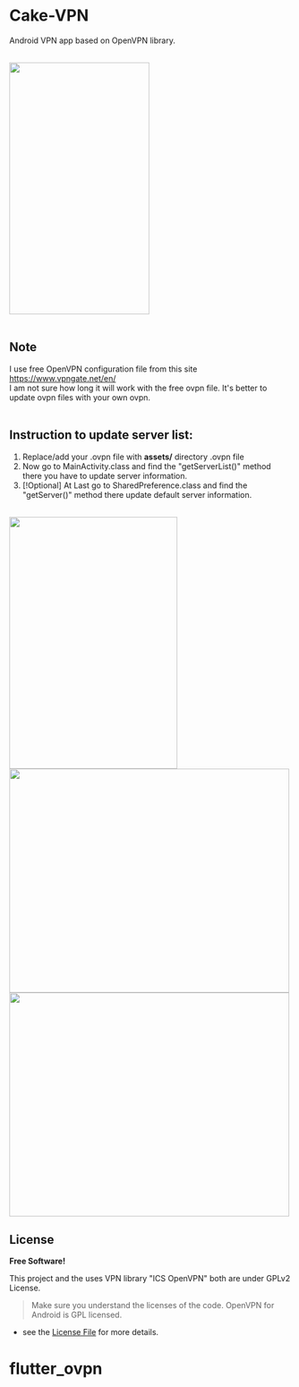 # Cake-VPN
Android VPN app based on OpenVPN library.

</br>
<img height='450' width ='250' src="https://i.imgur.com/5GV1Y2L.gif" />
</br></br>

## Note

I use free OpenVPN configuration file from this site https://www.vpngate.net/en/ </br>
I am not sure how long it will work with the free ovpn file. It's better to update ovpn files with your own ovpn.
</br></br>

## Instruction to update server list:
1. Replace/add your .ovpn file with <b> assets/</b> directory .ovpn file
2. Now go to MainActivity.class and find the "getServerList()" method there you have to update server information.
3. [!Optional] At Last go to SharedPreference.class and find the "getServer()" method there update default server information.
</br> </br>
<img height='450' width ='300' src="https://i.imgur.com/kcGZY4P.png" /> 
</br>
<img height='400' width ='500' src="https://i.imgur.com/mlb8Nqe.png" />
</br>
<img height='400' width ='500' src="https://i.imgur.com/GgvoPP9.png" />



## License
**Free Software!**

This project and the uses VPN library "ICS OpenVPN" both are under GPLv2 License.

> Make sure you understand the licenses of the code. OpenVPN for Android is GPL licensed.

- see the [License File](LICENSE) for more details.
# flutter_ovpn
